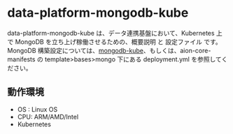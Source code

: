 # data-platform-mongodb-kube  
data-platform-mongodb-kube は、データ連携基盤において、Kubernetes 上 で MongoDB を立ち上げ稼働させるための、概要説明 と 設定ファイル です。  
MongoDB 構築設定については、[mongodb-kube](https://github.com/latonaio/mongodb-kube)、もしくは、aion-core-manifests の template>bases>mongo 下にある deployment.yml を参照してください。  

## 動作環境  

* OS : Linux OS  
* CPU: ARM/AMD/Intel  
* Kubernetes  
  
  